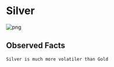 # Silver 
![png](asset/volatile.png)

## Observed Facts 
    Silver is much more volatiler than Gold
